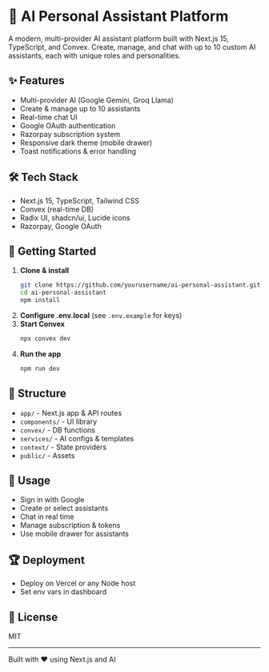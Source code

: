 # 🤖 AI Personal Assistant Platform

A modern, multi-provider AI assistant platform built with Next.js 15, TypeScript, and Convex. Create, manage, and chat with up to 10 custom AI assistants, each with unique roles and personalities.

## ✨ Features
- Multi-provider AI (Google Gemini, Groq Llama)
- Create & manage up to 10 assistants
- Real-time chat UI
- Google OAuth authentication
- Razorpay subscription system
- Responsive dark theme (mobile drawer)
- Toast notifications & error handling

## 🛠️ Tech Stack
- Next.js 15, TypeScript, Tailwind CSS
- Convex (real-time DB)
- Radix UI, shadcn/ui, Lucide icons
- Razorpay, Google OAuth

## 🚀 Getting Started
1. **Clone & install**
   ```bash
   git clone https://github.com/yourusername/ai-personal-assistant.git
   cd ai-personal-assistant
   npm install
   ```
2. **Configure .env.local** (see `.env.example` for keys)
3. **Start Convex**
   ```bash
   npx convex dev
   ```
4. **Run the app**
   ```bash
   npm run dev
   ```

## 📁 Structure
- `app/` - Next.js app & API routes
- `components/` - UI library
- `convex/` - DB functions
- `services/` - AI configs & templates
- `context/` - State providers
- `public/` - Assets

## 📝 Usage
- Sign in with Google
- Create or select assistants
- Chat in real time
- Manage subscription & tokens
- Use mobile drawer for assistants

## 🏆 Deployment
- Deploy on Vercel or any Node host
- Set env vars in dashboard

## 📄 License
MIT

---
Built with ❤️ using Next.js and AI
